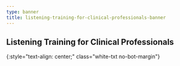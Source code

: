 ```yaml
---
type: banner
title: listening-training-for-clinical-professionals-banner
---
```


## Listening Training for Clinical Professionals
{:style="text-align: center;" class="white-txt no-bot-margin"}
